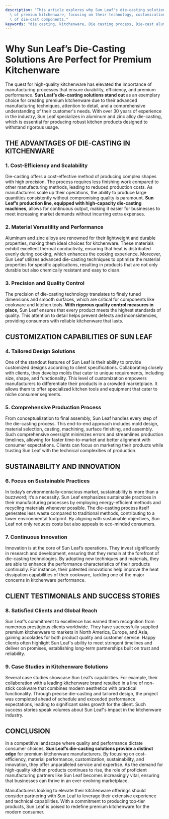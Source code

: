 ```yaml
---
description: "This article explores why Sun Leaf's die-casting solutions excel in the production\
  \ of premium kitchenware, focusing on their technology, customization, and the advantages\
  \ of die-cast components."
keywords: "die casting, kitchenware, Die casting process, Die-cast aluminum"
---
```

# Why Sun Leaf’s Die-Casting Solutions Are Perfect for Premium Kitchenware

The quest for high-quality kitchenware has elevated the importance of manufacturing processes that ensure durability, efficiency, and premium performance. **Sun Leaf’s die-casting solutions stand out** as an exemplary choice for creating premium kitchenware due to their advanced manufacturing techniques, attention to detail, and a comprehensive understanding of their customer's needs. With over 30 years of experience in the industry, Sun Leaf specializes in aluminum and zinc alloy die-casting, which is essential for producing robust kitchen products designed to withstand rigorous usage.

## THE ADVANTAGES OF DIE-CASTING IN KITCHENWARE

### 1. **Cost-Efficiency and Scalability**

Die-casting offers a cost-effective method of producing complex shapes with high precision. The process requires less finishing work compared to other manufacturing methods, leading to reduced production costs. As manufacturers scale up their operations, the ability to produce large quantities consistently without compromising quality is paramount. **Sun Leaf’s production line, equipped with high-capacity die-casting machines**, allows for continuous output, making it easier for businesses to meet increasing market demands without incurring extra expenses.

### 2. **Material Versatility and Performance**

Aluminum and zinc alloys are renowned for their lightweight and durable properties, making them ideal choices for kitchenware. These materials exhibit excellent thermal conductivity, ensuring that heat is distributed evenly during cooking, which enhances the cooking experience. Moreover, Sun Leaf utilizes advanced die-casting techniques to optimize the material properties for specific applications, resulting in products that are not only durable but also chemically resistant and easy to clean.

### 3. **Precision and Quality Control**

The precision of die-casting technology translates to finely tuned dimensions and smooth surfaces, which are critical for components like cookware and kitchen tools. **With rigorous quality control measures in place**, Sun Leaf ensures that every product meets the highest standards of quality. This attention to detail helps prevent defects and inconsistencies, providing consumers with reliable kitchenware that lasts.

## CUSTOMIZATION CAPABILITIES OF SUN LEAF

### 4. **Tailored Design Solutions**

One of the standout features of Sun Leaf is their ability to provide customized designs according to client specifications. Collaborating closely with clients, they develop molds that cater to unique requirements, including size, shape, and functionality. This level of customization empowers manufacturers to differentiate their products in a crowded marketplace. It allows them to offer specialized kitchen tools and equipment that cater to niche consumer segments.

### 5. **Comprehensive Production Process**

From conceptualization to final assembly, Sun Leaf handles every step of the die-casting process. This end-to-end approach includes mold design, material selection, casting, machining, surface finishing, and assembly. Such comprehensive oversight minimizes errors and streamlines production timelines, allowing for faster time-to-market and better alignment with consumer expectations. Clients can focus on marketing their products while trusting Sun Leaf with the technical complexities of production.

## SUSTAINABILITY AND INNOVATION 

### 6. **Focus on Sustainable Practices**

In today’s environmentally-conscious market, sustainability is more than a buzzword; it’s a necessity. Sun Leaf emphasizes sustainable practices in their manufacturing processes by employing energy-efficient methods and recycling materials whenever possible. The die-casting process itself generates less waste compared to traditional methods, contributing to a lower environmental footprint. By aligning with sustainable objectives, Sun Leaf not only reduces costs but also appeals to eco-minded consumers.

### 7. **Continuous Innovation**

Innovation is at the core of Sun Leaf’s operations. They invest significantly in research and development, ensuring that they remain at the forefront of die-casting technologies. By adopting new techniques and materials, they are able to enhance the performance characteristics of their products continually. For instance, their patented innovations help improve the heat dissipation capabilities of their cookware, tackling one of the major concerns in kitchenware performance.

## CLIENT TESTIMONIALS AND SUCCESS STORIES

### 8. **Satisfied Clients and Global Reach**

Sun Leaf’s commitment to excellence has earned them recognition from numerous prestigious clients worldwide. They have successfully supplied premium kitchenware to markets in North America, Europe, and Asia, gaining accolades for both product quality and customer service. Happy clients often highlight Sun Leaf's ability to meet stringent timelines and deliver on promises, establishing long-term partnerships built on trust and reliability.

### 9. **Case Studies in Kitchenware Solutions**

Several case studies showcase Sun Leaf’s capabilities. For example, their collaboration with a leading kitchenware brand resulted in a line of non-stick cookware that combines modern aesthetics with practical functionality. Through precise die-casting and tailored design, the project was completed ahead of schedule and exceeded performance expectations, leading to significant sales growth for the client. Such success stories speak volumes about Sun Leaf's impact in the kitchenware industry.

## CONCLUSION

In a competitive landscape where quality and performance dictate consumer choices, **Sun Leaf’s die-casting solutions provide a distinct edge** for premium kitchenware manufacturers. By focusing on cost-efficiency, material performance, customization, sustainability, and innovation, they offer unparalleled service and expertise. As the demand for high-quality kitchen products continues to rise, the role of proficient manufacturing partners like Sun Leaf becomes increasingly vital, ensuring that businesses can thrive in an ever-evolving marketplace. 

Manufacturers looking to elevate their kitchenware offerings should consider partnering with Sun Leaf to leverage their extensive experience and technical capabilities. With a commitment to producing top-tier products, Sun Leaf is poised to redefine premium kitchenware for the modern consumer.

